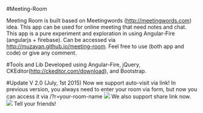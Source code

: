 #Meeting-Room

Meeting Room is built based on Meetingwords (http://meetingwords.com) idea. This app can be used for online meeting that need notes and chat. This app is a pure experiment and exploration in using Angular-Fire (angularjs + firebase). Can be accessed via http://muzavan.github.io/meeting-room. Feel free to use (both app and code) or give any comment.

#Tools and Lib
Developed using Angular-Fire, jQuery, CKEditor(http://ckeditor.com/download), and Bootstrap.

#Update V 2.0 (July, 1st 2015)
Now we support auto-visit via link!
In previous version, you always need to enter your room via form, but now you can access it via /?r=your-room-name
![](https://muzavan.files.wordpress.com/2015/07/screenshot-from-2015-07-01-160052.png?w=620&h=355)
We also support share link now.
![](https://muzavan.files.wordpress.com/2015/07/screenshot-from-2015-07-01-160209.png?w=620&h=377)
Tell your friends!
